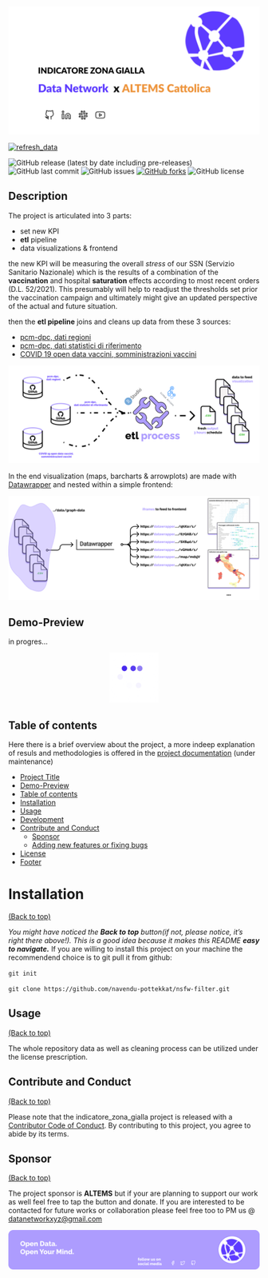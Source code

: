 
<!-- README.md is generated from README.Rmd. Please edit that file -->
<!-- Add banner here -->

![Banner](img/banner_design.png)

<!-- badges: start -->

[![refresh\_data](https://github.com/Data-Network-Lab/indicatore_zona_gialla/actions/workflows/main.yml/badge.svg?branch=main)](https://github.com/Data-Network-Lab/indicatore_zona_gialla/actions/workflows/main.yml)

![GitHub release (latest by date including
pre-releases)](https://img.shields.io/github/v/release/Data-Network-Lab/indicatore_zona_gialla?style=plastic?include_prereleases)
![GitHub last
commit](https://img.shields.io/github/last-commit/Data-Network-Lab/indicatore_zona_gialla?style=plastic)
![GitHub
issues](https://img.shields.io/github/issues/Data-Network-Lab/indicatore_zona_gialla?style=plastic)
[![GitHub
forks](https://img.shields.io/github/forks/Data-Network-Lab/indicatore_zona_gialla)](https://github.com/Data-Network-Lab/indicatore_zona_gialla/network)
![GitHub
license](https://img.shields.io/github/license/Data-Network-Lab/indicatore_zona_gialla?style=plastic)

<!-- badges: end -->
<!-- Describe your project in brief -->

## Description

The project is articulated into 3 parts:

-   set new KPI
-   **etl** pipeline
-   data visualizations & frontend

the new KPI will be measuring the overall *stress* of our SSN (Servizio
Sanitario Nazionale) which is the results of a combination of the
**vaccination** and hospital **saturation** effects according to most
recent orders (D.L. 52/2021). This presumably will help to readjust the
thresholds set prior the vaccination campaign and ultimately might give
an updated perspective of the actual and future situation.

then the **etl pipeline** joins and cleans up data from these 3 sources:

-   [pcm-dpc, dati
    regioni](https://raw.githubusercontent.com/pcm-dpc/COVID-19/master/dati-regioni/dpc-covid19-ita-regioni.csv)
-   [pcm-dpc, dati statistici di
    riferimento](https://raw.githubusercontent.com/pcm-dpc/COVID-19/master/dati-statistici-riferimento/popolazione-istat-regione-range.csv)
-   [COVID 19 open data vaccini, somministrazioni
    vaccini](https://raw.githubusercontent.com/italia/covid19-opendata-vaccini/master/dati/somministrazioni-vaccini-latest.csv)

![etl pipeline](img/etl_diagram.png)

In the end visualization (maps, barcharts & arrowplots) are made with
[Datawrapper](https://www.datawrapper.de/) and nested within a simple
frontend:

![visualization](img/vsiual_diagram.png)

## Demo-Preview

<!-- Add a demo for your project -->
in progres…
<p align="center">
<img width="100" height="100" src="img/loading.gif">
</p>

## Table of contents

Here there is a brief overview about the project, a more indeep
explanation of resuls and methodologies is offered in the [project
documentation](https://altems-documentation.netlify.app/) (under
maintenance)

-   [Project Title](#project-title)
-   [Demo-Preview](#demo-preview)
-   [Table of contents](#table-of-contents)
-   [Installation](#installation)
-   [Usage](#usage)
-   [Development](#development)
-   [Contribute and Conduct](#contribute-and-conduct)
    -   [Sponsor](#sponsor)
    -   [Adding new features or fixing
        bugs](#adding-new-features-or-fixing-bugs)
-   [License](#license)
-   [Footer](#footer)

# Installation

[(Back to top)](#table-of-contents)

*You might have noticed the **Back to top** button(if not, please
notice, it’s right there above!). This is a good idea because it makes
this README **easy to navigate.*** If you are willing to install this
project on your machine the recommendend choice is to git pull it from
github:

`git init`

`git clone https://github.com/navendu-pottekkat/nsfw-filter.git`

## Usage

[(Back to top)](#table-of-contents)

The whole repository data as well as cleaning process can be utilized
under the license prescription.

## Contribute and Conduct

[(Back to top)](#table-of-contents)

Please note that the indicatore\_zona\_gialla project is released with a
[Contributor Code of
Conduct](https://contributor-covenant.org/version/2/0/CODE_OF_CONDUCT.html).
By contributing to this project, you agree to abide by its terms.

## Sponsor

[(Back to top)](#table-of-contents)

The project sponsor is **ALTEMS** but if your are planning to support
our work as well feel free to tap the button and donate. If you are
interested to be contacted for future works or collaboration please feel
free too to PM us @ <datanetworkxyz@gmail.com>

<!-- Add the footer here -->

![Footer](img/footer.png)
